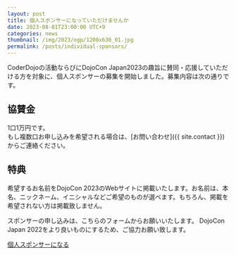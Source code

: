 ```yaml
---
layout: post
title: 個人スポンサーになっていただけませんか
date: 2023-08-01T23:00:00 UTC+9
categories: news
thumbnail: /img/2023/ogp/1200x630_01.jpg
permalink: /posts/individual-sponsors/
---
```

CoderDojoの活動ならびにDojoCon Japan2023の趣旨に賛同・応援していただける方を対象に、個人スポンサーの募集を開始しました。募集内容は次の通りです。

## **協賛金**
1口1万円です。  
もし複数口お申し込みを希望される場合は、[お問い合わせ]({{ site.contact }})からご連絡ください。

## **特典**
希望するお名前をDojoCon 2023のWebサイトに掲載いたします。お名前は、本名、ニックネーム、イニシャルなどご希望のものが選べます。もちろん、掲載を希望されない方は掲載致しません。

スポンサーの申し込みは、こちらのフォームからお願いいたします。 DojoCon Japan 2022をより良いものにするため、ご協力お願い致します。

<div class='framed_button'>
    <a href='https://dojocon-japan.doorkeeper.jp/events/160568' target='_blank'>個人スポンサーになる</a>
</div>
